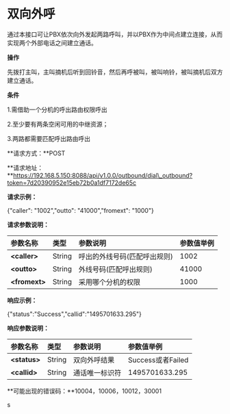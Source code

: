 

# 双向外呼

通过本接口可让PBX依次向外发起两路呼叫，并以PBX作为中间点建立连接，从而实现两个外部电话之间建立通话。

**操作**

先拨打主叫，主叫摘机后听到回铃音，然后再呼被叫，被叫响铃，被叫摘机后双方建立通话。

**条件**

1.需借助一个分机的呼出路由权限呼出

2.至少要有两条空闲可用的中继资源；

3.两路都需要匹配呼出路由呼出

**请求方式：**POST

**请求地址：**https://192.168.5.150:8088/api/v1.0.0/outbound/dial\_outbound?token=7d20390952e15eb72b0a1df7172de65c

**请求示例：**

{"caller": "1002","outto": "41000","fromext": "1000"}

**请求参数说明：**

| 参数名称 | 类型 | 参数说明 | 参数值举例 |
| :--- | :--- | :--- | :--- |
| **&lt;caller&gt;** | String | 呼出的外线号码\(匹配呼出规则\) | 1002 |
| **&lt;outto&gt;** | String | 外线号码\(匹配呼出规则\) | 41000 |
| **&lt;fromext&gt;** | String | 采用哪个分机的权限 | 1000 |

**响应示例：**

{"status":"Success","callid":"1495701633.295"}

**响应参数说明：**

| 参数名称 | 类型 | 参数说明 | 参数值举例 |
| :--- | :--- | :--- | :--- |
| **&lt;status&gt;** | String | 双向外呼结果 | Success或者Failed |
| **&lt;callid&gt;** | String | 通话唯一标识符 | 1495701633.295 |

**可能出现的错误码：**10004，10006，10012，30001

 s

